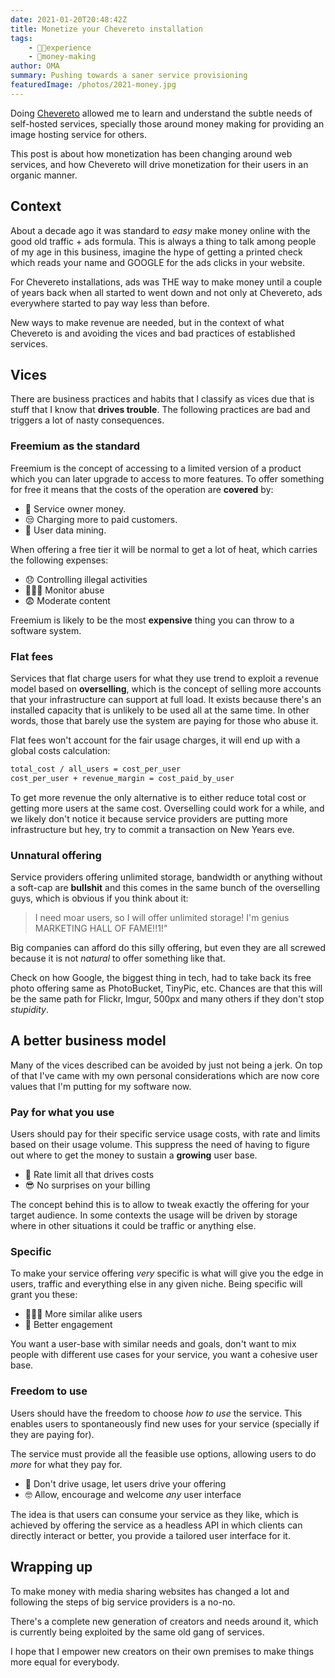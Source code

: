 ```yaml
---
date: 2021-01-20T20:48:42Z
title: Monetize your Chevereto installation
tags:
    - 👴🏾experience
    - 🤑money-making
author: OMA
summary: Pushing towards a saner service provisioning
featuredImage: /photos/2021-money.jpg
---
```


Doing [Chevereto](https://chevereto.com/) allowed me to learn and understand the subtle needs of self-hosted services, specially those around money making for providing an image hosting service for others.

This post is about how monetization has been changing around web services, and how Chevereto will drive monetization for their users in an organic manner.

## Context

About a decade ago it was standard to _easy_ make money online with the good old traffic + ads formula. This is always a thing to talk among people of my age in this business, imagine the hype of getting a printed check which reads your name and GOOGLE for the ads clicks in your website.

For Chevereto installations, ads was THE way to make money until a couple of years back when all started to went down and not only at Chevereto, ads everywhere started to pay way less than before.

New ways to make revenue are needed, but in the context of what Chevereto is and avoiding the vices and bad practices of established services.

## Vices

There are business practices and habits that I classify as vices due that is stuff that I know that **drives trouble**. The following practices are bad and triggers a lot of nasty consequences.

### Freemium as the standard

Freemium is the concept of accessing to a limited version of a product which you can later upgrade to access to more features. To offer something for free it means that the costs of the operation are **covered** by:

- 🎩 Service owner money.
- 😒 Charging more to paid customers.
- 🤬 User data mining.

When offering a free tier it will be normal to get a lot of heat, which carries the following expenses:

- 😞 Controlling illegal activities
- 👨🏾‍💻 Monitor abuse
- 😨 Moderate content

Freemium is likely to be the most **expensive** thing you can throw to a software system.

### Flat fees

Services that flat charge users for what they use trend to exploit a revenue model based on **overselling**, which is the concept of selling more accounts that your infrastructure can support at full load. It exists because there's an installed capacity that is unlikely to be used all at the same time. In other words, those that barely use the system are paying for those who abuse it.

Flat fees won't account for the fair usage charges, it will end up with a global costs calculation:

```sh
total_cost / all_users = cost_per_user
cost_per_user + revenue_margin = cost_paid_by_user
```

To get more revenue the only alternative is to either reduce total cost or getting more users at the same cost. Overselling could work for a while, and we likely don't notice it because service providers are putting more infrastructure but hey, try to commit a transaction on New Years eve.

### Unnatural offering

Service providers offering unlimited storage, bandwidth or anything without a soft-cap are **bullshit** and this comes in the same bunch of the overselling guys, which is obvious if you think about it:

> I need moar users, so I will offer unlimited storage! I'm genius MARKETING HALL OF FAME!!1!"

Big companies can afford do this silly offering, but even they are all screwed because it is not _natural_ to offer something like that.

Check on how Google, the biggest thing in tech, had to take back its free photo offering same as PhotoBucket, TinyPic, etc. Chances are that this will be the same path for Flickr, Imgur, 500px and many others if they don't stop _stupidity_.

## A better business model

Many of the vices described can be avoided by just not being a jerk. On top of that I've came with my own personal considerations which are now core values that I'm putting for my software now.

### Pay for what you use

Users should pay for their specific service usage costs, with rate and limits based on their usage volume. This suppress the need of having to figure out where to get the money to sustain a **growing** user base.

- 🤑 Rate limit all that drives costs
- 😎 No surprises on your billing

The concept behind this is to allow to tweak exactly the offering for your target audience. In some contexts the usage will be driven by storage where in other situations it could be traffic or anything else.

### Specific

To make your service offering _very_ specific is what will give you the edge in users, traffic and everything else in any given niche. Being specific will grant you these:

- 👩🏾‍🎤 More similar alike users
- 🤗 Better engagement

You want a user-base with similar needs and goals, don't want to mix people with different use cases for your service, you want a cohesive user base.

### Freedom to use

Users should have the freedom to choose _how to use_ the service. This enables users to spontaneously find new uses for your service (specially if they are paying for).

The service must provide all the feasible use options, allowing users to do _more_ for what they pay for.

- 🤯 Don't drive usage, let users drive your offering
- 🤓 Allow, encourage and welcome _any_ user interface

The idea is that users can consume your service as they like, which is achieved by offering the service as a headless API in which clients can directly interact or better, you provide a tailored user interface for it.

## Wrapping up

To make money with media sharing websites has changed a lot and following the steps of big service providers is a no-no.

There's a complete new generation of creators and needs around it, which is currently being exploited by the same old gang of services.

I hope that I empower new creators on their own premises to make things more equal for everybody.
